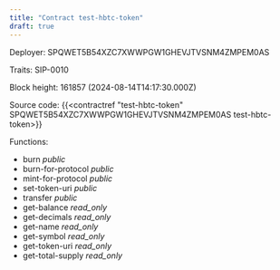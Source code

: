 ```yaml
---
title: "Contract test-hbtc-token"
draft: true
---
```

Deployer: SPQWET5B54XZC7XWWPGW1GHEVJTVSNM4ZMPEM0AS

Traits:
 SIP-0010



Block height: 161857 (2024-08-14T14:17:30.000Z)

Source code: {{<contractref "test-hbtc-token" SPQWET5B54XZC7XWWPGW1GHEVJTVSNM4ZMPEM0AS test-hbtc-token>}}

Functions:

* burn _public_
* burn-for-protocol _public_
* mint-for-protocol _public_
* set-token-uri _public_
* transfer _public_
* get-balance _read_only_
* get-decimals _read_only_
* get-name _read_only_
* get-symbol _read_only_
* get-token-uri _read_only_
* get-total-supply _read_only_
